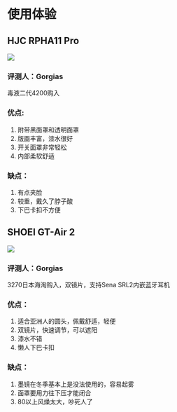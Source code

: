 # 使用体验

## HJC RPHA11 Pro

![](https://p9-bcy.byteimg.com/img/banciyuan/d7766d404a3749749028c1236c47f957~tplv-banciyuan-w650.png)

### 评测人：Gorgias

毒液二代4200购入

### 优点: 

1. 附带黑面罩和透明面罩
2. 版画丰富，漆水很好
3. 开关面罩非常轻松
4. 内部柔软舒适

### 缺点：

1. 有点夹脸
2. 较重，戴久了脖子酸
3. 下巴卡扣不方便  

## SHOEI GT-Air 2

![](https://p9-bcy.byteimg.com/img/banciyuan/ff88fc034c6642a095830a62e00d2292~tplv-banciyuan-w650.png)

### 评测人：Gorgias

3270日本海淘购入，双镜片，支持Sena SRL2内嵌蓝牙耳机

### 优点：

1. 适合亚洲人的圆头，佩戴舒适，轻便
2. 双镜片，快速调节，可以遮阳
3. 漆水不错
4. 懒人下巴卡扣

### 缺点：

1. 墨镜在冬季基本上是没法使用的，容易起雾
2. 面罩要用力往下压才能闭合
3. 80以上风燥太大，吵死人了